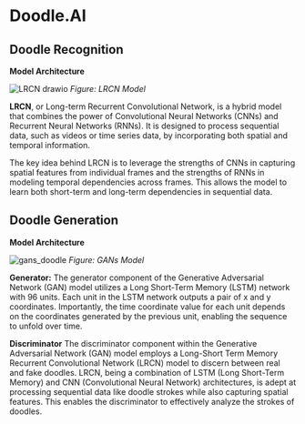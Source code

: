 # Doodle.AI

## Doodle Recognition

**Model Architecture**

![LRCN drawio](https://github.com/ishanpanta/Doodle.AI/assets/62653942/56d40101-2287-4d33-b9e8-359503a5127e)
                                                              _Figure: LRCN Model_

**LRCN**, or Long-term Recurrent Convolutional Network, is a hybrid model that combines the power of Convolutional Neural Networks (CNNs) and Recurrent Neural Networks (RNNs). It is designed to process sequential data, such as videos or time series data, by incorporating both spatial and temporal information.

The key idea behind LRCN is to leverage the strengths of CNNs in capturing spatial features from individual frames and the strengths of RNNs in modeling temporal 
dependencies across frames. This allows the model to learn both short-term and long-term dependencies in sequential data.

## Doodle Generation

**Model Architecture**

![gans_doodle](https://github.com/ishanpanta/Doodle.AI/assets/62653942/48e8caa1-f35e-4077-8389-2d0118288a41)
                                                              _Figure: GANs Model_

**Generator:**
The generator component of the Generative Adversarial Network (GAN) model utilizes a Long Short-Term Memory (LSTM) network with 96 units. Each unit in the LSTM network outputs a pair of x and y coordinates. Importantly, the time coordinate value for each unit depends on the coordinates generated by the previous unit, enabling the sequence to unfold over time.

**Discriminator**
The discriminator component within the Generative Adversarial Network (GAN) model employs a Long-Short Term Memory Recurrent Convolutional Network (LRCN) model to discern between real and fake doodles. LRCN, being a combination of LSTM (Long Short-Term Memory) and CNN (Convolutional Neural Network) architectures, is adept at processing sequential data like doodle strokes while also capturing spatial features. This enables the discriminator to effectively analyze the strokes of doodles.

